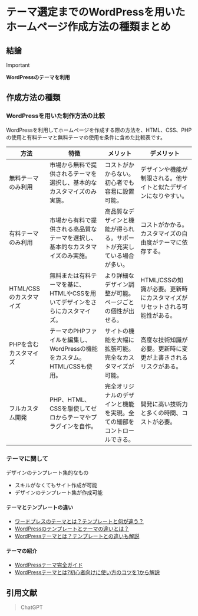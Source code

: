 # テーマ選定までのWordPressを用いたホームページ作成方法の種類まとめ

## 結論

> [!IMPORTANT]  
> **WordPressのテーマを利用**

## 作成方法の種類

### WordPressを用いた制作方法の比較

WordPressを利用してホームページを作成する際の方法を、HTML、CSS、PHPの使用と有料テーマと無料テーマの使用を条件に含めた比較表です。

| 方法                  | 特徴                                                       | メリット                                                | デメリット                                               |
|---------------------|----------------------------------------------------------|-------------------------------------------------------|-------------------------------------------------------|
| 無料テーマのみ利用       | 市場から無料で提供されるテーマを選択し、基本的なカスタマイズのみ実施。            | コストがかからない。初心者でも容易に設置可能。                       | デザインや機能が制限される。他サイトと似たデザインになりやすい。         |
| 有料テーマのみ利用       | 市場から有料で提供される高品質なテーマを選択し、基本的なカスタマイズのみ実施。    | 高品質なデザインと機能が得られる。サポートが充実している場合が多い。     | コストがかかる。カスタマイズの自由度がテーマに依存する。               |
| HTML/CSSのカスタマイズ | 無料または有料テーマを基に、HTMLやCSSを用いてデザインをさらにカスタマイズ。    | より詳細なデザイン調整が可能。ページごとの個性が出せる。              | HTML/CSSの知識が必要。更新時にカスタマイズがリセットされる可能性がある。 |
| PHPを含むカスタマイズ   | テーマのPHPファイルを編集し、WordPressの機能をカスタム。HTML/CSSも使用。 | サイトの機能を大幅に拡張可能。完全なカスタマイズが可能。              | 高度な技術知識が必要。更新時に変更が上書きされるリスクがある。         |
| フルカスタム開発         | PHP、HTML、CSSを駆使してゼロからテーマやプラグインを自作。                | 完全オリジナルのデザインと機能を実現。全ての細部をコントロールできる。   | 開発に高い技術力と多くの時間、コストが必要。                          |

### テーマに関して

デザインのテンプレート集的なもの  

- スキルがなくてもサイト作成が可能
- デザインのテンプレート集が作成可能

#### テーマとテンプレートの違い

- [ワードプレスのテーマとは？テンプレートと何が違う？](https://www.jimdo.com/jp/blog-hp-3minutes-wordpress-theme/)
- [WordPressのテンプレートとテーマの違いとは？](https://www.onamae.com/column/wordpress/1/)
- [WordPressテーマとは？テンプレートとの違いも解説](https://worpre-lab.com/other/whats-wordpress-theme/)

#### テーマの紹介

- [WordPressテーマ完全ガイド](https://www.conoha.jp/lets-wp/wp-theme/)
- [WordPressテーマとは?初心者向けに使い方のコツを1から解説](https://kitsunecode.net/blog-homepage/wordpress-themes/)

## 引用文献

> ChatGPT
